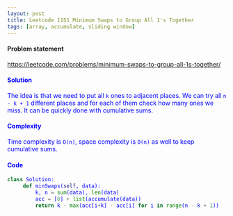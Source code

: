 ```yaml
---
layout: post
title: Leetcode 1151 Minimum Swaps to Group All 1's Together
tags: [array, accumulate, sliding window]
---
```


#### Problem statement

<a href="https://leetcode.com/problems/minimum-swaps-to-group-all-1s-together/"> <font color = blue>https://leetcode.com/problems/minimum-swaps-to-group-all-1s-together/

#### Solution
The idea is that we need to put all `k` ones to adjacent places. We can try all `n - k + 1` different places and for each of them check how many ones we miss. It can be quickly done with cumulative sums.

#### Complexity
Time complexity is `O(n)`, space complexity is `O(n)` as well to keep cumulative sums.

#### Code
```python
class Solution:
     def minSwaps(self, data):
         k, n = sum(data), len(data)
         acc = [0] + list(accumulate(data))
         return k - max(acc[i+k] - acc[i] for i in range(n - k + 1))
```

